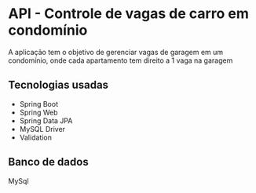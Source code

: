 <h1>API - Controle de vagas de carro em condomínio</h1>
<p>A aplicação tem o objetivo de gerenciar vagas de garagem em um condomínio, onde cada apartamento tem direito a 1 vaga na garagem</p>

<h2>Tecnologias usadas</h2>
<ul>
    <li>Spring Boot</li>
    <li>Spring Web</li>
    <li>Spring Data JPA</li>
    <li>MySQL Driver</li>
    <li>Validation</li>
</ul>
<h2>Banco de dados</h2>
<p>MySql</p>